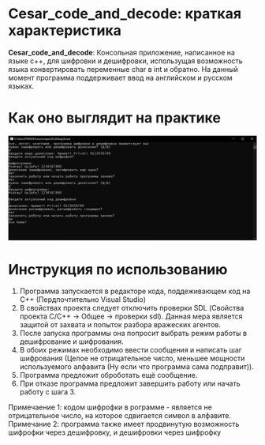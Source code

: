 
# Cesar_code_and_decode: краткая характеристика
**Cesar_code_and_decode**: Консольная приложение, написанное на языке с++, для шифровки и
дешифровки, использущая возможность языка конвертировать переменные char в int и обратно.
На данный момент программа поддерживает ввод на английском и русском языках.

# Как оно выглядит на практике
![Alt-текст](Консолька.png)

# Инструкция по использованию
1. Программа запускается в редакторе кода, поддеживающем код на С++ (Пердпочтительно Visual Studio)
2. В свойствах проекта следует отключить проверки SDL (Свойства проекта С/С++ -> Общее -> проверки sdl). Данная мера является защитой от захвата и попыток разбора вражеских агентов.
3. После запуска программы она попросит выбрать режим работы в дешифрование и шифрования.
4. В обоих режимах необходимо ввести сообщения и написать шаг шифрования (Целое не отрицательное число, меньшее мощности используемого алфавита (Ну если что программа сама подправит)).
5. Программа предложит оброботать ещё сообщение.
6. При отказе программа предложит завершить работу или начать работу с шага 3.

Примечаение 1: кодом шифрофки в рограмме - является не отрицательное число, на которое сдвигается символ в алфавите.
Примечание 2: программа также имеет продвинутую возможность шифрофки через дешифровку, и дешифровки через шифрофку
